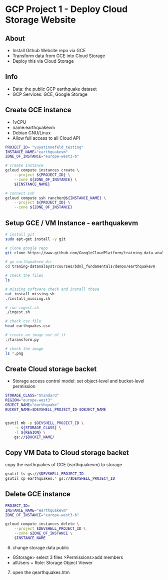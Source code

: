 # GCP Project 1 - Deploy Cloud Storage Website

## About
- Install Github Website repo via GCE
- Transform data from GCE into Cloud Storage
- Deploy this via Cloud Storage 

## Info
- Data: the public GCP earthquake dataset
- GCP Services: GCE, Google Storage

## Create GCE instance
- 1vCPU
- name:earthquakevm
- Debian GNU/Linux
- Allow full access to all Cloud API

```bash
PROJECT_ID= "yuyatinnefeld_testing"
INSTANCE_NAME="earthquakevm"
ZONE_OF_INSTANCE="europe-west3-b"

# create instance
gcloud compute instances create \
    --project ${PROJECT_ID} \
    --zone ${ZONE_OF_INSTANCE} \
    ${INSTANCE_NAME}

# connect ssh
gcloud compute ssh rancher@${INSTANCE_NAME} \
    --project ${PROJECT_ID} \
    --zone ${ZONE_OF_INSTANCE}
```

## Setup GCE / VM Instance - earthquakevm

```bash
# install git
sudo apt-get install -y git

# clone google repo
git clone https://www.github.com/GoogleCloudPlatform/training-data-analyst

# go earthquakevm dir
cd traning-datanalayst/courses/bdml_fundamentals/demos/earthquakevm

# check the files
ls

# missing software check and install these
cat install_missing.sh
./install_missing.sh

# run ingest.sh
./ingest.sh

# check csv file
head earthquakes.csv

# create an image out of it
./taransform.py

# check the image
ls *.png

```
## Create Cloud storage backet
- Storage access control model: set object-level and bucket-level permission


```bash
STORAGE_CLASS="Standard"
REGION="europe-west3"
OBJECT_NAME="earthquake"
BUCKET_NAME=$DEVSHELL_PROJECT_ID-$OBJECT_NAME


gsutil mb -p $DEVSHELL_PROJECT_ID \
    -c ${STORAGE_CLASS} \
    -l ${REGION} \
    gs://$BUCKET_NAME/
```

## Copy VM Data to Cloud storage backet

copy the earthquakes of GCE (earthquakevm) to storage

```bash
gsutil ls gs://$DEVSHELL_PROJECT_ID
gsutil cp earthquakes.* gs://$DEVSHELL_PROJECT_ID
```

## Delete GCE instance
```bash
PROJECT_ID= 
INSTANCE_NAME="earthquakevm"
ZONE_OF_INSTANCE="europe-west3-b"

gcloud compute instances delete \
    --project $DEVSHELL_PROJECT_ID \
    --zone $ZONE_OF_INSTANCE \
    $INSTANCE_NAME

```

6. change storage data public
- GStorage> select 3 files >Permissions>add members
- allUsers + Role: Storage Object Viewer

7. open the qearthquakes.htm